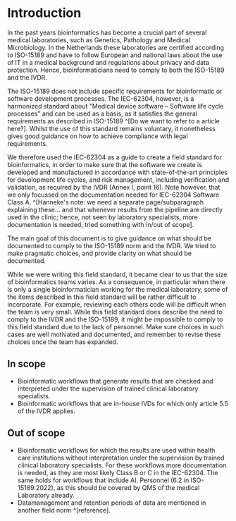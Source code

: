# Introduction

In the past years bioinformatics has become a crucial part of several medical laboratories, such as Genetics, Pathology and Medical Microbiology. In the Netherlands these laboratories are certified according to ISO-15189 and have to follow European and national laws about the use of IT in a medical background and regulations about privacy and data protection. Hence, bioinformaticians need to comply to both the ISO-15189 and the IVDR.

The ISO-15189 does not include specific requirements for bioinformatic or software development processes.
The IEC-62304, however, is a harmonized standard about "Medical device software – Software life cycle processes" and can be used as a basis, as it satisfies the general requirements as described in ISO-15189 ^[Do we want to refer to a article here?].
Whilst the use of this standard remains voluntary, it nonetheless gives good guidance on how to achieve compliance with legal requirements.

We therefore used the IEC-62304 as a guide to create a field standard for bioinformatics, in order to make sure that the software we create is developed and manufactured in accordance with state-of-the-art principles for development life cycles, and risk management, including verification and validation, as required by the IVDR (Annex I, point 16). Note however, that we only focussed on the documentation needed for IEC-62304 Software Class A. ^[Hanneke's note: we need a separate page/subparagraph explaining these... and that whenever results from the pipeline are directly used in the clinic; hence, not seen by laboratory specialists, more documentation is needed, tried something with in/out of scope].

The main goal of this document is to give guidance on what should be documented to comply to the ISO-15189 norm and the IVDR. We tried to make pragmatic choices, and provide clarity on what should be documented.

While we were writing this field standard, it became clear to us that the size of bioinformatics teams varies. As a consequence, in particular when there is only a single bioinformatician working for the medical laboratory, some of the items described in this field standard will be rather difficult to incorporate. For example, reviewing each others code will be difficult when the team is very small. While this field standard does describe the need to comply to the IVDR and the ISO-15189, it might be impossible to comply to this field standard due to the lack of personnel. Make sure choices in such cases are well motivated and documented, and remember to revise these choices once the team has expanded.

## In scope

-   Bioinformatic workflows that generate results that are checked and interpreted under the supervision of trained clinical laboratory specialists.
-   Bioinformatic workflows that are in-house IVDs for which only article 5.5 of the IVDR applies.

## Out of scope

-   Bioinformatic workflows for which the results are used within health care institutions without interpretation under the supervision by trained clinical laboratory specialists. For these workflows more documentation is needed, as they are most likely Class B or C in the IEC-62304. The same holds for workflows that include AI. Personnel (6.2 in ISO-15189:2022), as this should be covered by QMS of the medical Laboratory already.
-   Datamanagement and retention periods of data are mentioned in another field norm ^[reference].
